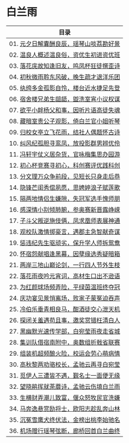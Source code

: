 # 白兰雨

|目录|
|-|
|01. [元夕日解囊酬良辰，瑶琴山啖荔勘好景](./docs/01.md)|
|02. [温良人概述温良俗，资优生初进资优班](./docs/02.md)|
|03. [落花庑故知逢旧友，鸣凤杯狂徒撰歪诗](./docs/03.md)|
|04. [初秋微雨聆东风破，晚生疏才退洋乐团](./docs/04.md)|
|05. [纨绔多金孤影自怜，楼台近水捷足先登](./docs/05.md)|
|06. [宿舍楼兄弟生龃龉，盥洗室宵小议权谋](./docs/06.md)|
|07. [欲平小衅杨父和事，因听片语高徒失魂](./docs/07.md)|
|08. [藏暗室贵公子观影，倚白兰官小姐听琴](./docs/08.md)|
|09. [归校女亭立飞花雨，结社人偶题怀古诗](./docs/09.md)|
|10. [纠风纪孤胆寻鸾凤，放投影群男辨优伶](./docs/10.md)|
|11. [冯轩宇仗义居杂货，官咏梅集思办园游](./docs/11.md)|
|12. [初心杯竞赛寻初心，科创赛评优践科创](./docs/12.md)|
|13. [分文理万众争前段，见短长只身走后恭](./docs/13.md)|
|14. [隐锋芒闺秀偿夙愿，思娉婷浪子赋莲歌](./docs/14.md)|
|15. [隔两地情侣生嫌隙，失冠军选手愧师朋](./docs/15.md)|
|16. [感深情小别倾肺腑，参奥赛新晋露峥嵘](./docs/16.md)|
|17. [子斗父叛逆施伎俩，凤求凰师表展神通](./docs/17.md)|
|18. [观校队激情掷豪言，遇郡主急智献奇谋](./docs/18.md)|
|19. [惩违纪先生驱顽劣，保升学人师拆鸳鸯](./docs/19.md)|
|20. [怀宿怨献唱逢黑幕，因孽缘选秀疑暗箱](./docs/20.md)|
|21. [两岸三地山巅论剑，一行四人节外生枝](./docs/21.md)|
|22. [落花雨夜吟元宵词，高材生口出不逊语](./docs/22.md)|
|23. [为红颜球场频弄险，平绿茵温班终夺冠](./docs/23.md)|
|24. [庆功宴见景悄离场，败家子蒙冤迫吞声](./docs/24.md)|
|25. [冷伯乐垂青相良马，酣酒徒交心泄天机](./docs/25.md)|
|26. [探闭关羞遇苟且事，邀奖赏错枉清白人](./docs/26.md)|
|27. [黑幽默光速传学部，白宛莹雨夜走省城](./docs/27.md)|
|28. [集训队借宿南附中，奥数组折戟省联赛](./docs/28.md)|
|29. [组装机超频酿火险，校运会劳心萌病情](./docs/29.md)|
|30. [高秋黎两劝骆校长，孟驰云再寻白宛莹](./docs/30.md)|
|31. [觅伊人三遭皆不遇，觐名士一面便无缘](./docs/31.md)|
|32. [望晓鹃挥就荼蘼诗，孟驰云伤填白兰雨](./docs/32.md)|
|33. [生横财弄潮儿致富，偃众怒牧民官洗嫌](./docs/33.md)|
|34. [马奔逸悬赏励将士，欧阳志趁乱奔山林](./docs/34.md)|
|35. [沉冤雪鹰犬终伏法，金榜出桃李始驰名](./docs/35.md)|
|36. [机场赠行瑶琴弦断，廊桥回首白兰曲终](./docs/36.md)|
